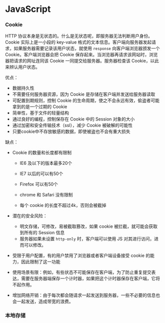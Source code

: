# JavaScript

### Cookie

HTTP 协议本身是无状态的。什么是无状态呢，即服务器无法判断用户身份。Cookie 实际上是一小段的 key-value 格式的文本信息。客户端向服务器发起请求，如果服务器需要记录该用户状态，就使用 `response` 向客户端浏览器颁发一个 Cookie。客户端浏览器会把 Cookie 保存起来。当浏览器再请求该网站时，浏览器把请求的网址连同该 Cookie 一同提交给服务器。服务器检查该 Cookie，以此来辨认用户状态。

优点：

* 数据持久性
* 不需要任何服务器资源，因为 Cookie 是存储在客户端并发送给服务器读取
* 可配置到期规则，控制 Cookie 的生命周期，使之不会永远有效，偷盗者可能拿到的是一个过期的 Cookie
* 简单性，基于文件的轻量结构
* 通过良好的编程，控制保存在 Cookie 中的 Session 对象的大小
* 通过加密和安全传输技术（ssl），减少 Cookie 被破解的可能性
* 只要cookie中不存放敏感的数据，即使被盗也不会有重大损失

缺点：

* Cookie 的数量和长度都有限制

  * IE6 及以下的版本最多20个

  * IE7 以后的可以有50个

  * Firefox 可以有50个
  * chrome 和 Safari 没有限制

  * 每个 cookie 的长度不超过4k，否则会被截掉

* 潜在的安全风险：

  * 明文存储，可修改，易被截取篡改，如果 cookie 被拦截，就可能会获取到所有的 Session 信息
  * 服务器如果未设置 `http-only` 时，客户端可以使用 JS 对其进行访问，进而可以修改。

* 受限于用户配置，有的用户禁用了浏览器或者客户端设备接受 cookie 的能力，因此限制了这一功能

* 使用场景有限：例如，有些状态不可能保存在客户端，为了防止重复提交表达，需要在服务器端保存一个计时器，如果把这个计时器保存在客户端，它将不起作用。

* 增加网络开销：由于每次都会随请求一起发送到服务器，一些不必要的信息也会一起发送，造成带宽的浪费。



### 本地存储



